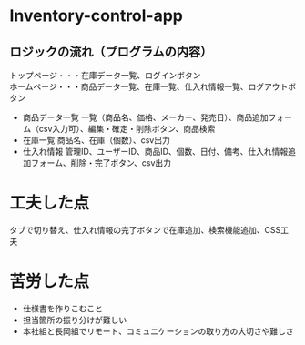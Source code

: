 # Inventory-control-app
## **ロジックの流れ**（プログラムの内容）
トップページ・・・在庫データ一覧、ログインボタン<br>
ホームページ・・・商品データ一覧、在庫一覧、仕入れ情報一覧、ログアウトボタン<br>
- 商品データ一覧
一覧（商品名、価格、メーカー、発売日）、商品追加フォーム（csv入力可）、編集・確定・削除ボタン、商品検索
- 在庫一覧
商品名、在庫（個数）、csv出力
- 仕入れ情報
管理ID、ユーザーID、商品ID、個数、日付、備考、仕入れ情報追加フォーム、削除・完了ボタン、csv出力

# 工夫した点
タブで切り替え、仕入れ情報の完了ボタンで在庫追加、検索機能追加、CSS工夫

# 苦労した点
- 仕様書を作りこむこと
- 担当箇所の振り分けが難しい
- 本社組と長岡組でリモート、コミュニケーションの取り方の大切さや難しさ
